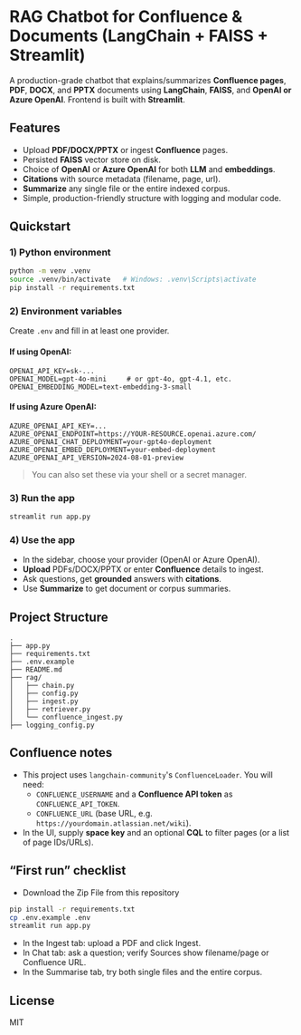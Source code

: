 # RAG Chatbot for Confluence & Documents (LangChain + FAISS + Streamlit)

A production-grade chatbot that explains/summarizes **Confluence pages**, **PDF**, **DOCX**, and **PPTX** documents using **LangChain**, **FAISS**, and **OpenAI or Azure OpenAI**. Frontend is built with **Streamlit**.

## Features
- Upload **PDF/DOCX/PPTX** or ingest **Confluence** pages.
- Persisted **FAISS** vector store on disk.
- Choice of **OpenAI** or **Azure OpenAI** for both **LLM** and **embeddings**.
- **Citations** with source metadata (filename, page, url).
- **Summarize** any single file or the entire indexed corpus.
- Simple, production-friendly structure with logging and modular code.

## Quickstart

### 1) Python environment
```bash
python -m venv .venv
source .venv/bin/activate   # Windows: .venv\Scripts\activate
pip install -r requirements.txt
```

### 2) Environment variables
Create `.env` and fill in at least one provider.

#### If using OpenAI:
```
OPENAI_API_KEY=sk-...
OPENAI_MODEL=gpt-4o-mini     # or gpt-4o, gpt-4.1, etc.
OPENAI_EMBEDDING_MODEL=text-embedding-3-small
```

#### If using Azure OpenAI:
```
AZURE_OPENAI_API_KEY=...
AZURE_OPENAI_ENDPOINT=https://YOUR-RESOURCE.openai.azure.com/
AZURE_OPENAI_CHAT_DEPLOYMENT=your-gpt4o-deployment
AZURE_OPENAI_EMBED_DEPLOYMENT=your-embed-deployment
AZURE_OPENAI_API_VERSION=2024-08-01-preview
```

> You can also set these via your shell or a secret manager.

### 3) Run the app
```bash
streamlit run app.py
```

### 4) Use the app
- In the sidebar, choose your provider (OpenAI or Azure OpenAI).
- **Upload** PDFs/DOCX/PPTX or enter **Confluence** details to ingest.
- Ask questions, get **grounded** answers with **citations**.
- Use **Summarize** to get document or corpus summaries.

## Project Structure
```
.
├── app.py
├── requirements.txt
├── .env.example
├── README.md
├── rag/
│   ├── chain.py
│   ├── config.py
│   ├── ingest.py
│   ├── retriever.py
│   └── confluence_ingest.py
├── logging_config.py
```

## Confluence notes
- This project uses `langchain-community`'s `ConfluenceLoader`. You will need:
  - `CONFLUENCE_USERNAME` and a **Confluence API token** as `CONFLUENCE_API_TOKEN`.
  - `CONFLUENCE_URL` (base URL, e.g. `https://yourdomain.atlassian.net/wiki`).
- In the UI, supply **space key** and an optional **CQL** to filter pages (or a list of page IDs/URLs).

## “First run” checklist
- Download the Zip File from this repository
```bash
pip install -r requirements.txt
cp .env.example .env
streamlit run app.py
```
- In the Ingest tab: upload a PDF and click Ingest.
- In Chat tab: ask a question; verify Sources show filename/page or Confluence URL.
- In the Summarise tab, try both single files and the entire corpus.

## License
MIT
